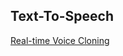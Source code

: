 ## Text-To-Speech

[Real-time Voice Cloning](https://matheo.uliege.be/bitstream/2268.2/6801/5/s123578Jemine2019.pdf)